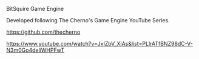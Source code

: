 BitSquire Game Engine

Developed following The Cherno's Game Engine YouTube Series.

https://github.com/thecherno

https://www.youtube.com/watch?v=JxIZbV_XjAs&list=PLlrATfBNZ98dC-V-N3m0Go4deliWHPFwT

